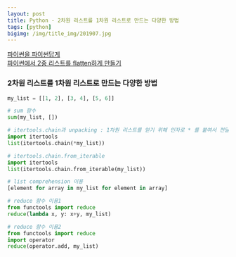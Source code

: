 ```yaml
---
layout: post
title: Python - 2차원 리스트를 1차원 리스트로 만드는 다양한 방법
tags: [python]
bigimg: /img/title_img/201907.jpg
---
```


[파이썬을 파이썬답게](https://programmers.co.kr/learn/courses/4008/lessons/12738)  
[파이썬에서 2중 리스트를 flatten하게 만들기](https://winterj.me/list_of_lists_to_flatten/)

### 2차원 리스트를 1차원 리스트로 만드는 다양한 방법
```python
my_list = [[1, 2], [3, 4], [5, 6]]

# sum 함수
sum(my_list, [])

# itertools.chain과 unpacking : 1차원 리스트를 얻기 위해 인자로 * 를 붙여서 전달해야 한다.
import itertools
list(itertools.chain(*my_list))

# itertools.chain.from_iterable
import itertools
list(itertools.chain.from_iterable(my_list))

# list comprehension 이용
[element for array in my_list for element in array]

# reduce 함수 이용1
from functools import reduce
reduce(lambda x, y: x+y, my_list)

# reduce 함수 이용2
from functools import reduce
import operator
reduce(operator.add, my_list)
```